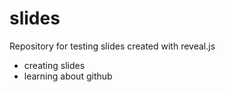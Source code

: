# slides
Repository for testing slides created with reveal.js
* creating slides
* learning about github
